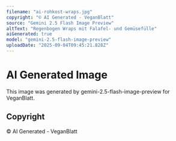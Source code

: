 ```yaml
---
filename: "ai-rohkost-wraps.jpg"
copyright: "© AI Generated - VeganBlatt"
source: "Gemini 2.5 Flash Image Preview"
altText: "Regenbogen Wraps mit Falafel- und Gemüsefülle"
aiGenerated: true
model: "gemini-2.5-flash-image-preview"
uploadDate: "2025-09-04T09:45:21.828Z"
---
```


# AI Generated Image

This image was generated by gemini-2.5-flash-image-preview for VeganBlatt.

## Copyright
© AI Generated - VeganBlatt
